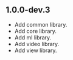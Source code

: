 ## 1.0.0-dev.3

* Add common library.
* Add core library.
* Add ml library.
* Add video library.
* Add view library.
